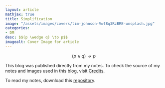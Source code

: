 ```yaml
---
layout: article
mathjax: true
title: Simplification
image: "/assets/images/covers/tim-johnson-Vwf8q3RzBRE-unsplash.jpg"
categories:
- DM
desc: $$(p \wedge q) \to p$$ 
imagealt: Cover Image for article
---
```


$$(p \wedge q) \to p$$

































































































































































































































































































































































































This blog was published directly from my notes.
To check the source of my notes and images used in this blog, visit <a href="/credits.html" target="_blank">Credits</a>.

To read my notes, download this <a href="https://github.com/bovem/CS" target="blank">repository</a>.